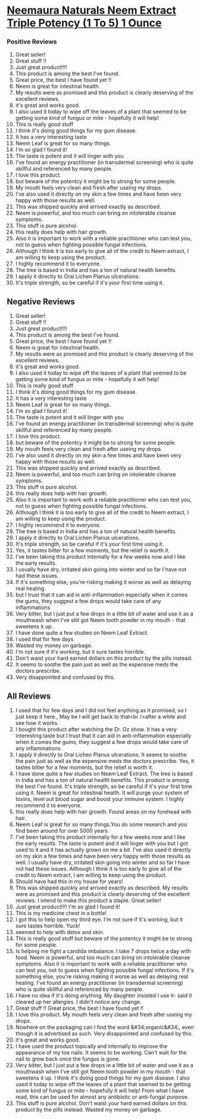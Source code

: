 # [Neemaura Naturals Neem Extract Triple Potency (1 To 5) 1 Ounce](https://products.checkmycream.com/products/Neemaura-Naturals-Neem-Extract-Triple-Potency-(1-To-5)-1-Ounce.html)

### Positive Reviews

<ol>
      <li>Great seller!</li>
      <li>Great stuff !!</li>
      <li>Just great product!!!!  </li>
      <li>This product is among the best I&#x27;ve found.</li>
      <li>Great price, the best I have found yet !!</li>
      <li>Neem is great for intestinal health.</li>
      <li>My results were as promised and this product is clearly deserving of the excellent reviews.</li>
      <li>it&#x27;s great and works good.</li>
      <li>I also used it today to wipe off the leaves of a plant that seemed to be getting some kind of fungus or mite - hopefully it will help!  </li>
      <li>This is really good stuff</li>
      <li>I think it&#x27;s doing good things for my gum disease.</li>
      <li>It has a very interesting taste</li>
      <li>Neem Leaf is great for so many things.</li>
      <li>I&#x27;m so glad I found it!</li>
      <li>The taste is potent and it will linger with you</li>
      <li>I&#x27;ve found an energy practitioner (in transdermal screening) who is quite skillful and referenced by many people.</li>
      <li>I love this product.</li>
      <li>but beware of the potentcy it might be to strong for some people.</li>
      <li>My mouth feels very clean and fresh after useing my drops.</li>
      <li>I&#x27;ve also used it directly on my skin a few times and have been very happy with those results as well.  </li>
      <li>This was shipped quickly and arrived exactly as described.</li>
      <li>Neem is powerful, and too much can bring on intolerable cleanse symptoms.</li>
      <li>This stuff is pure alcohol.</li>
      <li>this really does help with hair growth.</li>
      <li>Also it is important to work with a reliable practitioner who can test you, not to guess when fighting possible fungal infections.</li>
      <li>Although I think it is too early to give all of the credit to Neem extract, I am willing to keep using the product.</li>
      <li>I highly recommend it to everyone.</li>
      <li>The tree is based in India and has a ton of natural health benefits.</li>
      <li>I apply it directly to Oral Lichen Planus ulcerations.</li>
      <li>It&#x27;s triple strength, so be careful if it&#x27;s your first time using it.</li>
</ol>


<h2>Negative Reviews</h2>
<ol>
<li> Great seller!</li>
<li> Great stuff !!</li>
<li> Just great product!!!!  </li>
<li> This product is among the best I&#x27;ve found.</li>
<li> Great price, the best I have found yet !!</li>
<li> Neem is great for intestinal health.</li>
<li> My results were as promised and this product is clearly deserving of the excellent reviews.</li>
<li> it&#x27;s great and works good.</li>
<li> I also used it today to wipe off the leaves of a plant that seemed to be getting some kind of fungus or mite - hopefully it will help!  </li>
<li> This is really good stuff</li>
<li> I think it&#x27;s doing good things for my gum disease.</li>
<li> It has a very interesting taste</li>
<li> Neem Leaf is great for so many things.</li>
<li> I&#x27;m so glad I found it!</li>
<li> The taste is potent and it will linger with you</li>
<li> I&#x27;ve found an energy practitioner (in transdermal screening) who is quite skillful and referenced by many people.</li>
<li> I love this product.</li>
<li> but beware of the potentcy it might be to strong for some people.</li>
<li> My mouth feels very clean and fresh after useing my drops.</li>
<li> I&#x27;ve also used it directly on my skin a few times and have been very happy with those results as well.  </li>
<li> This was shipped quickly and arrived exactly as described.</li>
<li> Neem is powerful, and too much can bring on intolerable cleanse symptoms.</li>
<li> This stuff is pure alcohol.</li>
<li> this really does help with hair growth.</li>
<li> Also it is important to work with a reliable practitioner who can test you, not to guess when fighting possible fungal infections.</li>
<li> Although I think it is too early to give all of the credit to Neem extract, I am willing to keep using the product.</li>
<li> I highly recommend it to everyone.</li>
<li> The tree is based in India and has a ton of natural health benefits.</li>
<li> I apply it directly to Oral Lichen Planus ulcerations.</li>
<li> It&#x27;s triple strength, so be careful if it&#x27;s your first time using it.</li>
<li> Yes, it tastes bitter for a few moments, but the relief is worth it.</li>
<li> I&#x27;ve been taking this product internally for a few weeks now and I like the early results.  </li>
<li> I usually have dry, irritated skin going into winter and so far I have not had these issues.  </li>
<li> If it&#x27;s something else, you&#x27;re risking making it worse as well as delaying real healing.</li>
<li> but I trust that it can aid in anti-inflammation especially when it comes the gums, they suggest a few drops would take care of any inflammations</li>
<li> Very bitter, but I just put a few drops in a little bit of water and use it as a mouthwash when I&#x27;ve still got Neem tooth powder in my mouth - that sweetens it up.</li>
<li> I have done quite a few studies on Neem Leaf Extract.</li>
<li> I used that for few days</li>
<li> Wasted my money on garbage.</li>
<li> I&#x27;m not sure if it&#x27;s working, but it sure tastes horrible.  </li>
<li> Don&#x27;t waist your hard earned dollars on this product by the pills instead.</li>
<li> It seems to soothe  the pain just as well as the expensive meds the doctors prescribe.  </li>
<li> Very disappointed and confused by this.</li>
</ol>

<h2>All Reviews</h2>

<ol>
    <li> I used that for few days and I did not feel anything as it promised, so I just keep it here.,  May be I will get back to that&lt;br /&gt;after a while and see how it works.</li>
    <li> I bought this product after watching the Dr. Oz show. It has a very interesting taste but I trust that it can aid in anti-inflammation especially when it comes the gums, they suggest a few drops would take care of any inflammations</li>
    <li> I apply it directly to Oral Lichen Planus ulcerations. It seems to soothe  the pain just as well as the expensive meds the doctors prescribe.  Yes, it tastes bitter for a few moments, but the relief is worth it.</li>
    <li> I have done quite a few studies on Neem Leaf Extract. The tree is based in India and has a ton of natural health benefits. This product is among the best I&#x27;ve found. It&#x27;s triple strength, so be careful if it&#x27;s your first time using it. Neem is great for intestinal health. It will purge your system of toxins, level out blood sugar and boost your immune system. I highly recommend it to everyone.</li>
    <li> this really does help with hair growth. Found areas on my forehead with hair.</li>
    <li> Neem Leaf is great for so many things.You do some research and you find been around for over 5000 years.</li>
    <li> I&#x27;ve been taking this product internally for a few weeks now and I like the early results.  The taste is potent and it will linger with you but I got used to it and it has actually grown on me a bit.  I&#x27;ve also used it directly on my skin a few times and have been very happy with those results as well.  I usually have dry, irritated skin going into winter and so far I have not had these issues.  Although I think it is too early to give all of the credit to Neem extract, I am willing to keep using the product.</li>
    <li> Should have had this in my house for years!</li>
    <li> This was shipped quickly and arrived exactly as described. My results were as promised and this product is clearly deserving of the excellent reviews. I intend to make this product a staple. Great seller!</li>
    <li> Just great product!!!!  I&#x27;m so glad I found it!</li>
    <li> This is my medicine chest in a bottle!</li>
    <li> I got this to help open my third eye.  I&#x27;m not sure if it&#x27;s working, but it sure tastes horrible.  Yuck!</li>
    <li> seemed to help with detox and skin.</li>
    <li> This is really good stuff but beware of the potentcy it might be to strong for some people.</li>
    <li> Is helping me fight a candida imbalance. I take 7 drops twice a day with food. Neem is powerful, and too much can bring on intolerable cleanse symptoms. Also it is important to work with a reliable practitioner who can test you, not to guess when fighting possible fungal infections. If it&#x27;s something else, you&#x27;re risking making it worse as well as delaying real healing. I&#x27;ve found an energy practitioner (in transdermal screening) who is quite skillful and referenced by many people.</li>
    <li> I have no idea if it&#x27;s doing anything. My daughter insisted I use it- said it cleared up her allergies. I didn&#x27;t notice any change.</li>
    <li> Great stuff !! Great price, the best I have found yet !!</li>
    <li> I love this product. My mouth feels very clean and fresh after useing my drops.</li>
    <li> Nowhere on the packaging can I find the word &amp;#34;organic&amp;#34;, even though it is advertised as such. Very disappointed and confused by this.</li>
    <li> it&#x27;s great and works good.</li>
    <li> I have used the product topically and internally to improve the appearance of my toe nails.  It seems to be working.  Can&#x27;t wait for the nail to grow back once the fungus is gone.</li>
    <li> Very bitter, but I just put a few drops in a little bit of water and use it as a mouthwash when I&#x27;ve still got Neem tooth powder in my mouth - that sweetens it up. I think it&#x27;s doing good things for my gum disease. I also used it today to wipe off the leaves of a plant that seemed to be getting some kind of fungus or mite - hopefully it will help!  From what I have read, this can be used for almost any antibiotic or anti-fungal purpose.</li>
    <li> This stuff is pure alcohol. Don&#x27;t waist your hard earned dollars on this product by the pills instead. Wasted my money on garbage.</li>
</ol>




